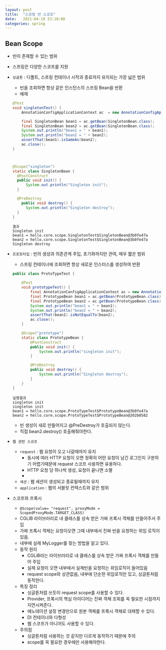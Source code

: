 ```yaml
---
layout: post
title:  "스프링 빈 스코프"
date:   2021-04-10 23:18:00
categories: spring
---
```

## Bean Scope
 - 빈이 존재할 수 있는 범위
 - 스프링은 다양한 스코프를 지원
 - ```싱글톤``` : 디폴트, 스프링 컨테이너 시작과 종료까지 유지되는 가장 넓은 범위
    - 빈을 조회하면 항상 같은 인스턴스의 스프링 Bean을 반환
    - 예제
    ```java
    @Test
    void singletonTest() {
        AnnotationConfigApplicationContext ac  = new AnnotationConfigApplicationContext(SingletonBean.class);

        final SingletonBean bean1 = ac.getBean(SingletonBean.class);
        final SingletonBean bean2 = ac.getBean(SingletonBean.class);
        System.out.println("bean1 = " + bean1);
        System.out.println("bean2 = " + bean2);
        assertThat(bean1).isSameAs(bean2);
        ac.close();
    }



    @Scope("singleton")
    static class SingletonBean {
      @PostConstruct
      public void init() {
          System.out.println("Singleton init");
      }

      @PreDestroy
        public void destroy() {
          System.out.println("Singleton destroy");
      }
    }
    ```
    ```
    결과 
    Singleton init
    bean1 = hello.core.scope.SingletonTest$SingletonBean@3b0fe47a
    bean2 = hello.core.scope.SingletonTest$SingletonBean@3b0fe47a
    Singleton destroy
    ```
 - ```프로토타입``` : 빈의 생성과 의존관계 주입, 초기화까지만 관여, 매우 짧은 범위
    - 스프링 컨테이너에 조회하면 항상 새로운 인스터스를 생성하여 반환
    ```java
    public class ProtoTypeTest {

        @Test
        void prototypeTest() {
            final AnnotationConfigApplicationContext ac = new AnnotationConfigApplicationContext(PrototypeBean.class);
            final PrototypeBean bean1 = ac.getBean(PrototypeBean.class);
            final PrototypeBean bean2 = ac.getBean(PrototypeBean.class);
            System.out.println("bean1 = " + bean1);
            System.out.println("bean2 = " + bean2);
            assertThat(bean1).isNotEqualTo(bean2);
            ac.close();
        }

        @Scope("prototype")
        static class PrototypeBean {
            @PostConstruct
            public void init() {
                System.out.println("singleton init");
            }

            @PreDestroy
            public void destroy() {
                System.out.println("Singleton destroy");
            }
        }
    }
    ```
    ```
    실행결과
    singleton init
    singleton init
    bean1 = hello.core.scope.ProtoTypeTest$PrototypeBean@3b0fe47a
    bean2 = hello.core.scope.ProtoTypeTest$PrototypeBean@202b0582
    ```
    - 빈 생성이 새로 만들어지고 @PreDestroy가 호출되지 않는다.
    - 직접 bean2.destroy() 호출해줘야한다.
 - ```웹 관련 스코프```
    - ```request``` : 웹 요청이 오고 나갈때까지 유지
        - 동시에 여러 HTTP 요청이 오면 정확히 어떤 요청이 남긴 로그인지 구분하기 어렵기때문에 request 스코프 사용하면 유용하다.
        - HTTP 요청 당 하나씩 생성, 요청이 끝나면 소멸
        - 
    - ```세션``` : 웹 세션이 생성되고 종료될때까지 유지
    - ```application``` : 웹의 서블릿 컨텍스트와 같은 범위

- 스코프와 프록시
  - ```@Scope(value= "request", proxyMode = ScopedProxyMode.TARGET_CLASS)```
  - CGLIB 라이브러리로 내 클래스를 상속 받은 가짜 프록시 객체를 만들어주서 주입
  - 가짜 프록시 객체는 요청이오면 그때 내부에서 진짜 빈을 요청하는 위임 로직이 있음.
  - 내부에 실제 MyLogger를 찾는 방법을 알고 있다.
  - 동작 원리
    - CGLiB라는 라이브러리로 내 클래스를 상속 받은 가짜 프록시 객체를 만들어 주입
    - 실제 요청이 오면 내부에서 실제빈을 요청하는 위임로직이 들어있음
    - request scope와 상관없음, 내부에 단순한 위임로직만 있고, 싱글톤처럼 동작한다.
  - 특징 정리
    - 싱글톤처럼 쓰듯이 request scope를 사용할 수 있다.
    - Provider, 프록시의 핵심 아이디어는 진짜 객체 조회를 꼭 필요한 시점까지 지연시켜준다.
    - 애노테이션 설정 변경만으로 원본 객체를 프록시 객체로 대채할 수 있다.
    - DI 컨테이너와 다형성
    - 웹 스코프가 아니어도 사용할 수 있다.
  - 주의점
    - 싱글톤처럼 사용하는 것 같지만 다르게 동작하기 때문에 주의
    - scope를 꼭 필요한 경우에만 사용해야한다.
